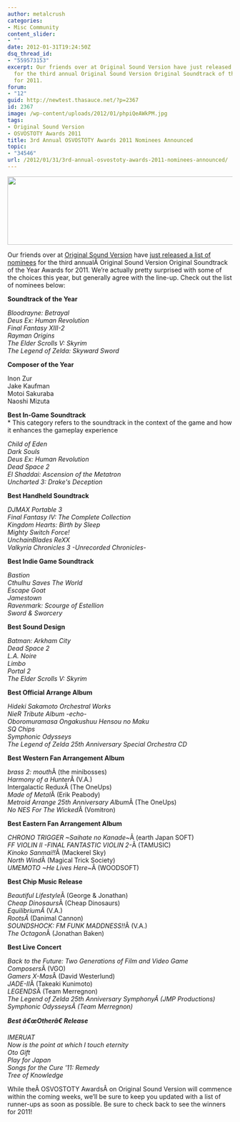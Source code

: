 ```yaml
---
author: metalcrush
categories:
- Misc Community
content_slider:
- ""
date: 2012-01-31T19:24:50Z
dsq_thread_id:
- "559573153"
excerpt: Our friends over at Original Sound Version have just released a list of nominees
  for the third annual Original Sound Version Original Soundtrack of the Year Awards
  for 2011.
forum:
- "12"
guid: http://newtest.thasauce.net/?p=2367
id: 2367
image: /wp-content/uploads/2012/01/phpiQeAWkPM.jpg
tags:
- Original Sound Version
- OSVOSTOTY Awards 2011
title: 3rd Annual OSVOSTOTY Awards 2011 Nominees Announced
topic:
- "34546"
url: /2012/01/31/3rd-annual-osvostoty-awards-2011-nominees-announced/
---
```


[<img class="aligncenter size-full wp-image-2370" title="osv_feat" src="http://thasauce.net/wp-content/uploads/2012/01/osv_feat.png" alt="" width="575" height="153" srcset="http://thasauce.net/wp-content/uploads/2012/01/osv_feat.png 575w, http://thasauce.net/wp-content/uploads/2012/01/osv_feat-300x79.png 300w, http://thasauce.net/wp-content/uploads/2012/01/osv_feat-75x19.png 75w" sizes="(max-width: 575px) 100vw, 575px" />](http://thasauce.net/wp-content/uploads/2012/01/osv_feat.png)

Our friends over at [Original Sound Version](http://www.originalsoundversion.com/) have [just released a list of nominees](http://www.originalsoundversion.com/3rd-annual-osvostoty-awards-2011-nominees-announced/) for the third annualÂ Original Sound Version Original Soundtrack of the Year Awards for 2011. We&#8217;re actually pretty surprised with some of the choices this year, but generally agree with the line-up. Check out the list of nominees below:

<a style="display:none;" id="te567564494" href="javascript:expand('#te567564494')">Click here for an official list of the 2011 OSVOSTOTY nominees</a> 

<div class="te_div" id="te567564494">
  </p> 
  
  <p>
    <strong>Soundtrack of the Year</strong>
  </p>
  
  <p>
    <em>Bloodrayne: Betrayal<br /> Deus Ex: Human Revolution<br /> Final Fantasy XIII-2<br /> Rayman Origins<br /> The Elder Scrolls V: Skyrim<br /> The Legend of Zelda: Skyward Sword</em>
  </p>
  
  <p>
    <strong>Composer of the Year</strong>
  </p>
  
  <p>
    Inon Zur<br /> Jake Kaufman<br /> Motoi Sakuraba<br /> Naoshi Mizuta
  </p>
  
  <p>
    <strong>Best In-Game Soundtrack</strong><br /> * This category refers to the soundtrack in the context of the game and how it enhances the gameplay experience
  </p>
  
  <p>
    <em>Child of Eden<br /> Dark Souls<br /> Deus Ex: Human Revolution<br /> Dead Space 2<br /> El Shaddai: Ascension of the Metatron<br /> Uncharted 3: Drake's Deception</em>
  </p>
  
  <p>
    <strong>Best Handheld Soundtrack</strong>
  </p>
  
  <p>
    <em>DJMAX Portable 3<br /> Final Fantasy IV: The Complete Collection<br /> Kingdom Hearts: Birth by Sleep<br /> Mighty Switch Force!<br /> UnchainBlades ReXX<br /> Valkyria Chronicles 3 -Unrecorded Chronicles-</em>
  </p>
  
  <p>
    <strong>Best Indie Game Soundtrack</strong>
  </p>
  
  <p>
    <em>Bastion<br /> Cthulhu Saves The World<br /> Escape Goat<br /> Jamestown<br /> Ravenmark: Scourge of Estellion<br /> Sword & Sworcery</em>
  </p>
  
  <p>
    <strong>Best Sound Design</strong>
  </p>
  
  <p>
    <em>Batman: Arkham City<br /> Dead Space 2<br /> L.A. Noire<br /> Limbo<br /> Portal 2<br /> The Elder Scrolls V: Skyrim</em>
  </p>
  
  <p>
    <strong>Best Official Arrange Album</strong>
  </p>
  
  <p>
    <em>Hideki Sakamoto Orchestral Works<br /> NieR Tribute Album -echo-<br /> Oboromuramasa Ongakushuu Hensou no Maku<br /> SQ Chips<br /> Symphonic Odysseys<br /> The Legend of Zelda 25th Anniversary Special Orchestra CD</em>
  </p>
  
  <p>
    <strong>Best Western Fan Arrangement Album</strong>
  </p>
  
  <p>
    <em>brass 2: mouth</em>Â (the minibosses)<br /> <em>Harmony of a Hunter</em>Â (V.A.)<br /> Intergalactic ReduxÂ (The OneUps)<br /> <em>Made of Metal</em>Â (Erik Peabody)<br /> <em>Metroid Arrange 25th Anniversary Album</em>Â (The OneUps)<br /> <em>No NES For The Wicked</em>Â (Vomitron)
  </p>
  
  <p>
    <strong>Best Eastern Fan Arrangement Album</strong>
  </p>
  
  <p>
    <em>CHRONO TRIGGER ~Saihate no Kanade~</em>Â (earth Japan SOFT)<br /> <em>FF VIOLIN II -FINAL FANTASTIC VIOLIN 2-</em>Â (TAMUSIC)<br /> <em>Kinoko Sanmai!!</em>Â (Mackerel Sky)<br /> <em>North Wind</em>Â (Magical Trick Society)<br /> <em>UMEMOTO ~He Lives Here~</em>Â (WOODSOFT)
  </p>
  
  <p>
    <strong>Best Chip Music Release</strong>
  </p>
  
  <p>
    <em>Beautiful Lifestyle</em>Â (George & Jonathan)<br /> <em>Cheap Dinosaurs</em>Â (Cheap Dinosaurs)<br /> <em>EquilibriumÂ </em>(V.A.)<br /> <em>RootsÂ </em>(Danimal Cannon)<br /> <em>SOUNDSHOCK: FM FUNK MADDNESS!!</em>Â (V.A.)<br /> <em>The Octagon</em>Â (Jonathan Baken)
  </p>
  
  <p>
    <strong>Best Live Concert</strong>
  </p>
  
  <p>
    <em>Back to the Future: Two Generations of Film and Video Game Composers</em>Â (VGO)<br /> <em>Gamers X-Mas</em>Â (David Westerlund)<br /> <em>JADE-II</em>Â (Takeaki Kunimoto)<br /> <em>LEGENDS</em>Â (Team Merregnon)<br /> <em><em>The Legend of Zelda 25th Anniversary Symphony</em>Â (JMP Productions)<br /> <em><em>Symphonic Odysseys</em>Â (Team Merregnon)</em></em>
  </p>
  
  <p>
    <em><em><strong>Best â€œOtherâ€ Release</strong></em></em>
  </p>
  
  <p>
    <em>IMERUAT<br /> Now is the point at which I touch eternity<br /> Oto Gift<br /> Play for Japan<br /> Songs for the Cure '11: Remedy<br /> Tree of Knowledge</em></div>
  </p>
  
  <p>
    While theÂ OSVOSTOTY AwardsÂ on Original Sound Version will commence within the coming weeks, we&#8217;ll be sure to keep you updated with a list of runner-ups as soon as possible. Be sure to check back to see the winners for 2011!
  </p>
  
  <div>
  </div>